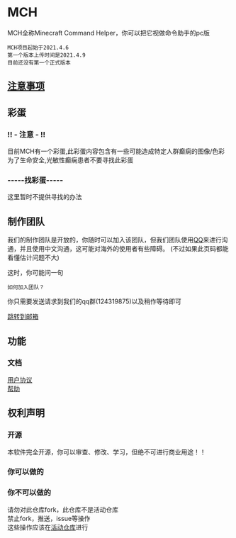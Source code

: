 # MCH
MCH全称Minecraft Command Helper，你可以把它视做命令助手的pc版
```
MCH项目起始于2021.4.6
第一个版本上传时间是2021.4.9
目前还没有第一个正式版本
```

## [注意事项](https://github.com/andogy/MCH/blob/main/%E4%B8%AD%E6%96%87/%E5%B8%AE%E5%8A%A9/%E6%B3%A8%E6%84%8F/README.md)

## 彩蛋
### !! -  注意 - !!
目前MCH有一个彩蛋,此彩蛋内容包含有一些可能造成特定人群癫痫的图像/色彩<br>
为了生命安全,光敏性癫痫患者不要寻找此彩蛋

### -----找彩蛋-----
这里暂时不提供寻找的办法

## 制作团队
我们的制作团队是开放的，你随时可以加入该团队，但我们团队使用[QQ](https://play.google.com/store/apps/details?id=com.tencent.mobileqq&hl=zh&gl=US&referrer=utm_source%3Dgoogle%26utm_medium%3Dorganic%26utm_term%3D%E4%B8%8B%E8%BD%BDqq&pcampaignid=APPU_1_J92HYPrwHu3EmAXinaOYBA)来进行沟通，并且使用中文沟通，这可能对海外的使用者有些障碍。
(不过如果此页码都能看懂估计问题不大)

这时，你可能问一句
```
如何加入团队？
```

你只需要发送请求到我们的qq群(124319875)以及稍作等待即可

<a href="mailto:1501917367@qq.com;zhuaidadaya@163.com;3477124880@qq.com;ake259193@gmail.com">跳转到邮箱</a>

## 功能
### 文档
[用户协议](https://github.com/andogy/MCH/tree/main/%E4%B8%AD%E6%96%87/%E5%B8%AE%E5%8A%A9/%E7%94%A8%E6%88%B7%E5%8D%8F%E8%AE%AE)<br>
[帮助](https://github.com/andogy/MCH/tree/main/%E4%B8%AD%E6%96%87/%E5%B8%AE%E5%8A%A9/%E4%BD%BF%E7%94%A8%E5%B8%AE%E5%8A%A9)<br>
## 权利声明
### 开源
本软件完全开源，你可以审查、修改、学习，但绝不可进行商业用途！！
### 你可以做的
### 你不可以做的
请勿对此仓库fork，此仓库不是活动仓库<br>
禁止fork，推送，issue等操作<br>
这些操作应该在[活动仓库](https://github.com/zhuaidadaya/MCH)进行<br>

